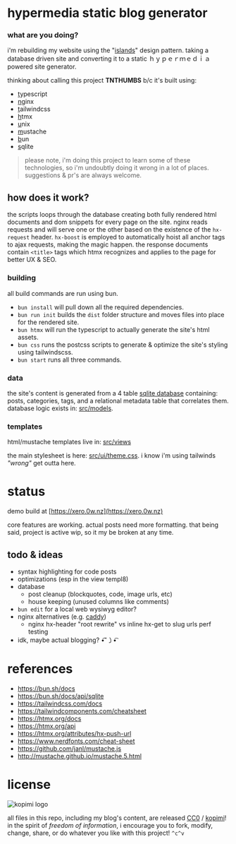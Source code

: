# hypermedia static blog generator

### what are you doing?

i'm rebuilding my website using the "[islands](https://jasonformat.com/islands-architecture/)" design pattern. taking a database driven site and converting it to a static  ｈｙｐｅｒｍｅｄｉａ powered site generator.

thinking about calling this project **TNTHUMBS** b/c it's built using:
 * [t](https://typescriptlang.org)ypescript
 * [n](https://nginx.org)ginx
 * [t](https://tailwindcss.com)ailwindcss
 * [h](https://htmx.org)tmx
 * [u](https://unix.org)nix
 * [m](https://mustache.github.io)ustache
 * [b](https://bun.sh)un
 * [s](https://sqlite.org/)qlite

> please note, i'm doing this project to learn some of these technologies, so i'm undoubtly doing it wrong in a lot of places. suggestions & pr's are always welcome.

## how does it work?

the scripts loops through the database creating both fully rendered html documents and dom snippets for every page on the site. nginx reads requests and will serve one or the other based on the existence of the `hx-request` header.
`hx-boost` is employed to automatically hoist all anchor tags to ajax requests, making the magic happen. the response documents contain `<title>` tags which htmx recognizes and applies to the page for better UX & SEO.

### building

all build commands are run using bun.

* `bun install` will pull down all the required dependencies.
* `bun run init` builds the `dist` folder structure and moves files into place for the rendered site.
* `bun htmx` will run the typescript to actually generate the site's html assets.
* `bun css` runs the postcss scripts to generate & optimize the site's styling using tailwindscss.
* `bun start` runs all three commands.

### data

the site's content is generated from a 4 table [sqlite database](https://github.com/xero/static-blog/blob/main/src/db.sqlite) containing: posts, categories, tags, and a relational metadata table that correlates them. database logic exists in: [src/models](https://github.com/xero/static-blog/tree/main/src/models).

### templates

html/mustache templates live in: [src/views](https://github.com/xero/static-blog/tree/main/src/views)

the main stylesheet is here: [src/ui/theme.css](https://github.com/xero/static-blog/blob/main/src/ui/theme.css). i know i'm using tailwinds _"wrong"_ get outta here.

# status

demo build at [https://xero.0w.nz](https://xero.0w.nz)

core features are working. actual posts need more formatting. that being said, project is active wip, so it my be broken at any time.

## todo & ideas

* syntax highlighting for code posts
* optimizations (esp in the view templ8)
* database
    * post cleanup (blockquotes, code, image urls, etc)
    * house keeping (unused columns like comments)
* `bun edit` for a local web wysiwyg editor?
* nginx alternatives (e.g. [caddy](https://caddyserver.com/docs/caddyfile/matchers))
    * nginx hx-header "root rewrite" vs inline hx-get to slug urls perf testing
* idk, maybe actual blogging?     •͡˘㇁•͡

# references

* https://bun.sh/docs
* https://bun.sh/docs/api/sqlite
* https://tailwindcss.com/docs
* https://tailwindcomponents.com/cheatsheet
* https://htmx.org/docs
* https://htmx.org/api
* https://htmx.org/attributes/hx-push-url
* https://www.nerdfonts.com/cheat-sheet
* https://github.com/janl/mustache.js
* http://mustache.github.io/mustache.5.html

# license

![kopimi logo](https://gist.githubusercontent.com/xero/cbcd5c38b695004c848b73e5c1c0c779/raw/6b32899b0af238b17383d7a878a69a076139e72d/kopimi-sm.png)

all files in this repo, including my blog's content, are released [CC0](https://creativecommons.org/publicdomain/zero/1.0/) / [kopimi](https://kopimi.com)! in the spirit of _freedom of information_, i encourage you to fork, modify, change, share, or do whatever you like with this project! `^c^v`
